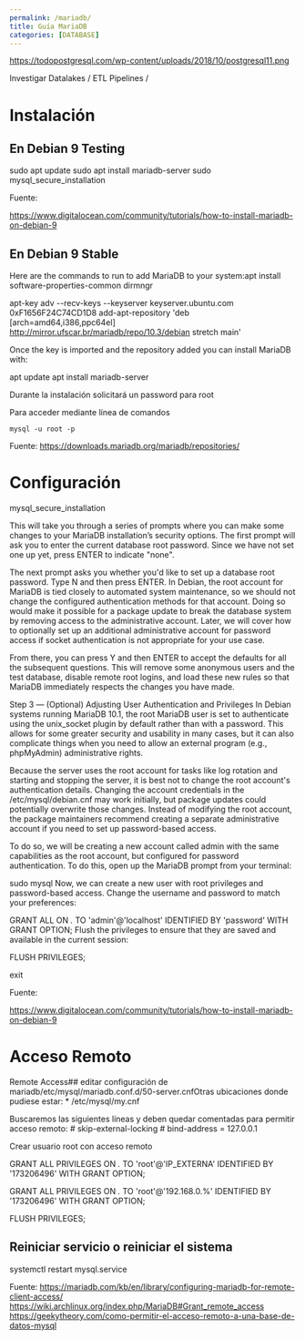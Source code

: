 ```yaml
---
permalink: /mariadb/
title: Guía MariaDB
categories: [DATABASE]
---
```


https://todopostgresql.com/wp-content/uploads/2018/10/postgresql11.png


Investigar Datalakes / ETL Pipelines / 



# Instalación

## En Debian 9 Testing

sudo apt update
sudo apt install mariadb-server
sudo mysql_secure_installation

Fuente:

https://www.digitalocean.com/community/tutorials/how-to-install-mariadb-on-debian-9

## En Debian 9 Stable

Here are the commands to run to add MariaDB to your system:apt install software-properties-common dirmngr

apt-key adv --recv-keys --keyserver keyserver.ubuntu.com 0xF1656F24C74CD1D8
add-apt-repository 'deb [arch=amd64,i386,ppc64el] http://mirror.ufscar.br/mariadb/repo/10.3/debian stretch main'


Once the key is imported and the repository added you can install MariaDB with:

apt update
apt install mariadb-server


Durante la instalación solicitará un password para root

Para acceder mediante línea de comandos

    mysql -u root -p

Fuente: https://downloads.mariadb.org/mariadb/repositories/

# Configuración

mysql_secure_installation

This will take you through a series of prompts where you can make some changes to your MariaDB installation’s security options. 
The first prompt will ask you to enter the current database root password. Since we have not set one up yet, press ENTER to indicate "none".

The next prompt asks you whether you'd like to set up a database root password. Type N and then press ENTER. In Debian, the root account for MariaDB is tied closely to automated system maintenance, so we should not change the configured authentication methods for that account. Doing so would make it possible for a package update to break the database system by removing access to the administrative account. Later, we will cover how to optionally set up an additional administrative account for password access if socket authentication is not appropriate for your use case.

From there, you can press Y and then ENTER to accept the defaults for all the subsequent questions. This will remove some anonymous users and the test database, disable remote root logins, and load these new rules so that MariaDB immediately respects the changes you have made.


Step 3 — (Optional) Adjusting User Authentication and Privileges
In Debian systems running MariaDB 10.1, the root MariaDB user is set to authenticate using the unix_socket plugin by default rather than with a password. This allows for some greater security and usability in many cases, but it can also complicate things when you need to allow an external program (e.g., phpMyAdmin) administrative rights.

Because the server uses the root account for tasks like log rotation and starting and stopping the server, it is best not to change the root account's authentication details. Changing the account credentials in the /etc/mysql/debian.cnf may work initially, but package updates could potentially overwrite those changes. Instead of modifying the root account, the package maintainers recommend creating a separate administrative account if you need to set up password-based access.

To do so, we will be creating a new account called admin with the same capabilities as the root account, but configured for password authentication. To do this, open up the MariaDB prompt from your terminal:

sudo mysql
Now, we can create a new user with root privileges and password-based access. Change the username and password to match your preferences:

GRANT ALL ON *.* TO 'admin'@'localhost' IDENTIFIED BY 'password' WITH GRANT OPTION;
Flush the privileges to ensure that they are saved and available in the current session:

FLUSH PRIVILEGES;

exit

Fuente:

https://www.digitalocean.com/community/tutorials/how-to-install-mariadb-on-debian-9

# Acceso Remoto

Remote Access## editar configuración de mariadb/etc/mysql/mariadb.conf.d/50-server.cnfOtras ubicaciones donde pudiese estar:
	* /etc/mysql/my.cnf

Buscaremos las siguientes líneas y deben quedar comentadas para permitir acceso remoto:    # skip-external-locking    # bind-address = 127.0.0.1



Crear usuario root con acceso remoto

GRANT ALL PRIVILEGES ON *.* TO 'root'@'IP_EXTERNA' IDENTIFIED BY '173206496' WITH GRANT OPTION;

GRANT ALL PRIVILEGES ON *.* TO 'root'@'192.168.0.%' IDENTIFIED BY '173206496' WITH GRANT OPTION;

FLUSH PRIVILEGES;

## Reiniciar servicio o reiniciar el sistema

systemctl restart mysql.service

Fuente:
https://mariadb.com/kb/en/library/configuring-mariadb-for-remote-client-access/
https://wiki.archlinux.org/index.php/MariaDB#Grant_remote_access
https://geekytheory.com/como-permitir-el-acceso-remoto-a-una-base-de-datos-mysql
